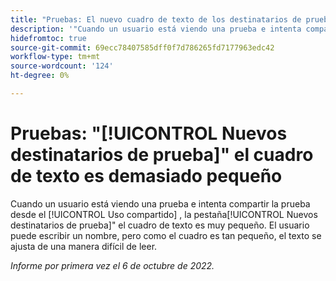 ```yaml
---
title: "Pruebas: El nuevo cuadro de texto de los destinatarios de prueba es demasiado pequeño"
description: '"Cuando un usuario está viendo una prueba e intenta compartirla desde la ficha Compartir, el cuadro de texto Nuevos destinatarios de la prueba es muy pequeño. El usuario puede escribir un nombre, pero como el cuadro es tan pequeño, el texto se ajusta de una manera difícil de leer".'
hidefromtoc: true
source-git-commit: 69ecc78407585dff0f7d786265fd7177963edc42
workflow-type: tm+mt
source-wordcount: '124'
ht-degree: 0%

---
```



# Pruebas: &quot;[!UICONTROL Nuevos destinatarios de prueba]&quot; el cuadro de texto es demasiado pequeño

<!--This article is on the WF and WFP TOCs-->

Cuando un usuario está viendo una prueba e intenta compartir la prueba desde el [!UICONTROL Uso compartido] , la pestaña[!UICONTROL Nuevos destinatarios de prueba]&quot; el cuadro de texto es muy pequeño. El usuario puede escribir un nombre, pero como el cuadro es tan pequeño, el texto se ajusta de una manera difícil de leer.

_Informe por primera vez el 6 de octubre de 2022._

